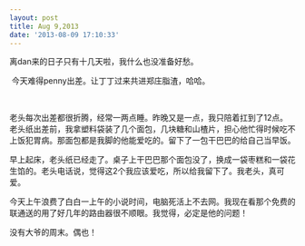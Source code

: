 ```yaml
---
layout: post
title: Aug 9,2013
date: '2013-08-09 17:10:33'
---
```



离dan来的日子只有十几天啦，我什么也没准备好愁。

 今天难得penny出差。让丁丁过来共进郑庄脂渣，哈哈。

 

老头每次出差都很折腾，经常一两点睡。昨晚又是一点，我只陪着扛到了12点。老头纸出差前，我拿塑料袋装了几个面包，几块糖和山楂片，担心他忙得时候吃不上饭犯胃病。那面包都是我脚的他能爱吃的。留下了一包干巴巴的给自己当早饭。

早上起床，老头纸已经走了。桌子上干巴巴那个面包没了，换成一袋枣糕和一袋花生馅的。老头电话说，觉得这2个我应该爱吃，所以给我留下了。我老头，真可爱。

今天上午浪费了白白一上午的小说时间，电脑死活上不去网。我现在看那个免费的联通送的用了好几年的路由器很不顺眼。我觉得，必定是他的问题！

没有大爷的周末。偶也！


